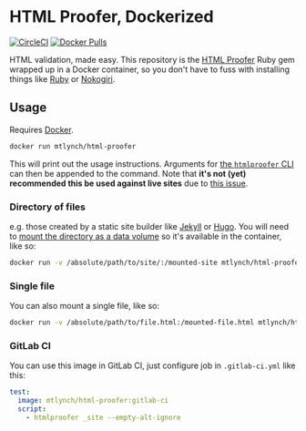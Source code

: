 # HTML Proofer, Dockerized

[![CircleCI](https://circleci.com/gh/mtlynch/html-proofer-docker.svg?style=svg)](https://circleci.com/gh/mtlynch/html-proofer-docker) [![Docker Pulls](https://img.shields.io/docker/pulls/mtlynch/htmlproofer.svg?maxAge=604800)](https://hub.docker.com/r/mtlynch/htmlproofer/)

HTML validation, made easy. This repository is the [HTML Proofer](https://github.com/gjtorikian/html-proofer) Ruby gem wrapped up in a Docker container, so you don't have to fuss with installing things like [Ruby](https://www.ruby-lang.org/) or [Nokogiri](http://www.nokogiri.org/).

## Usage

Requires [Docker](https://www.docker.com/).

```bash
docker run mtlynch/html-proofer
```

This will print out the usage instructions. Arguments for [the `htmlproofer` CLI](https://github.com/gjtorikian/html-proofer#using-on-the-command-line) can then be appended to the command. Note that **it's not (yet) recommended this be used against live sites** due to [this issue](https://github.com/gjtorikian/html-proofer/issues/334).

### Directory of files

e.g. those created by a static site builder like [Jekyll](http://jekyllrb.com/) or [Hugo](https://gohugo.io/). You will need to [mount the directory as a data volume](https://docs.docker.com/storage/volumes/#start-a-container-with-a-volume) so it's available in the container, like so:

```bash
docker run -v /absolute/path/to/site/:/mounted-site mtlynch/html-proofer /mounted-site
```

### Single file

You can also mount a single file, like so:

```bash
docker run -v /absolute/path/to/file.html:/mounted-file.html mtlynch/html-proofer /mounted-file.html
```

### GitLab CI

You can use this image in GitLab CI, just configure job in `.gitlab-ci.yml` like this:

```yaml
test:
  image: mtlynch/html-proofer:gitlab-ci
  script:
    - htmlproofer _site --empty-alt-ignore
```

